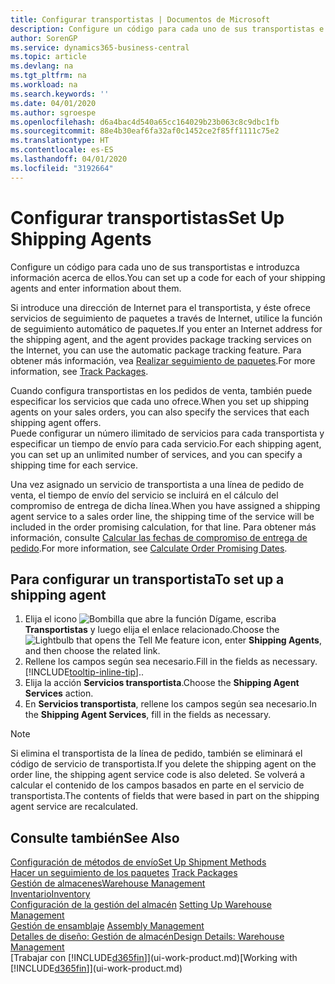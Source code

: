 ```yaml
---
title: Configurar transportistas | Documentos de Microsoft
description: Configure un código para cada uno de sus transportistas e introduzca información acerca de ellos.
author: SorenGP
ms.service: dynamics365-business-central
ms.topic: article
ms.devlang: na
ms.tgt_pltfrm: na
ms.workload: na
ms.search.keywords: ''
ms.date: 04/01/2020
ms.author: sgroespe
ms.openlocfilehash: d6a4bac4d540a65cc164029b23b063c8c9dbc1fb
ms.sourcegitcommit: 88e4b30eaf6fa32af0c1452ce2f85ff1111c75e2
ms.translationtype: HT
ms.contentlocale: es-ES
ms.lasthandoff: 04/01/2020
ms.locfileid: "3192664"
---
```

# <a name="set-up-shipping-agents"></a><span data-ttu-id="7c4fa-103">Configurar transportistas</span><span class="sxs-lookup"><span data-stu-id="7c4fa-103">Set Up Shipping Agents</span></span>
<span data-ttu-id="7c4fa-104">Configure un código para cada uno de sus transportistas e introduzca información acerca de ellos.</span><span class="sxs-lookup"><span data-stu-id="7c4fa-104">You can set up a code for each of your shipping agents and enter information about them.</span></span>  

<span data-ttu-id="7c4fa-105">Si introduce una dirección de Internet para el transportista, y éste ofrece servicios de seguimiento de paquetes a través de Internet, utilice la función de seguimiento automático de paquetes.</span><span class="sxs-lookup"><span data-stu-id="7c4fa-105">If you enter an Internet address for the shipping agent, and the agent provides package tracking services on the Internet, you can use the automatic package tracking feature.</span></span> <span data-ttu-id="7c4fa-106">Para obtener más información, vea [Realizar seguimiento de paquetes](sales-how-track-packages.md).</span><span class="sxs-lookup"><span data-stu-id="7c4fa-106">For more information, see [Track Packages](sales-how-track-packages.md).</span></span>

<span data-ttu-id="7c4fa-107">Cuando configura transportistas en los pedidos de venta, también puede especificar los servicios que cada uno ofrece.</span><span class="sxs-lookup"><span data-stu-id="7c4fa-107">When you set up shipping agents on your sales orders, you can also specify the services that each shipping agent offers.</span></span>  
<span data-ttu-id="7c4fa-108">Puede configurar un número ilimitado de servicios para cada transportista y especificar un tiempo de envío para cada servicio.</span><span class="sxs-lookup"><span data-stu-id="7c4fa-108">For each shipping agent, you can set up an unlimited number of services, and you can specify a shipping time for each service.</span></span>  

<span data-ttu-id="7c4fa-109">Una vez asignado un servicio de transportista a una línea de pedido de venta, el tiempo de envío del servicio se incluirá en el cálculo del compromiso de entrega de dicha línea.</span><span class="sxs-lookup"><span data-stu-id="7c4fa-109">When you have assigned a shipping agent service to a sales order line, the shipping time of the service will be included in the order promising calculation, for that line.</span></span> <span data-ttu-id="7c4fa-110">Para obtener más información, consulte [Calcular las fechas de compromiso de entrega de pedido](sales-how-to-calculate-order-promising-dates.md).</span><span class="sxs-lookup"><span data-stu-id="7c4fa-110">For more information, see [Calculate Order Promising Dates](sales-how-to-calculate-order-promising-dates.md).</span></span>

## <a name="to-set-up-a-shipping-agent"></a><span data-ttu-id="7c4fa-111">Para configurar un transportista</span><span class="sxs-lookup"><span data-stu-id="7c4fa-111">To set up a shipping agent</span></span>  
1.  <span data-ttu-id="7c4fa-112">Elija el icono ![Bombilla que abre la función Dígame](media/ui-search/search_small.png "Dígame qué desea hacer"), escriba **Transportistas** y luego elija el enlace relacionado.</span><span class="sxs-lookup"><span data-stu-id="7c4fa-112">Choose the ![Lightbulb that opens the Tell Me feature](media/ui-search/search_small.png "Tell me what you want to do") icon, enter **Shipping Agents**, and then choose the related link.</span></span>  
2.  <span data-ttu-id="7c4fa-113">Rellene los campos según sea necesario.</span><span class="sxs-lookup"><span data-stu-id="7c4fa-113">Fill in the fields as necessary.</span></span> [!INCLUDE[tooltip-inline-tip](includes/tooltip-inline-tip_md.md)]<span data-ttu-id="7c4fa-114">.</span><span class="sxs-lookup"><span data-stu-id="7c4fa-114">.</span></span>  
3.  <span data-ttu-id="7c4fa-115">Elija la acción **Servicios transportista**.</span><span class="sxs-lookup"><span data-stu-id="7c4fa-115">Choose the **Shipping Agent Services** action.</span></span>
4. <span data-ttu-id="7c4fa-116">En **Servicios transportista**, rellene los campos según sea necesario.</span><span class="sxs-lookup"><span data-stu-id="7c4fa-116">In the **Shipping Agent Services**, fill in the fields as necessary.</span></span>

> [!NOTE]  
>  <span data-ttu-id="7c4fa-117">Si elimina el transportista de la línea de pedido, también se eliminará el código de servicio de transportista.</span><span class="sxs-lookup"><span data-stu-id="7c4fa-117">If you delete the shipping agent on the order line, the shipping agent service code is also deleted.</span></span> <span data-ttu-id="7c4fa-118">Se volverá a calcular el contenido de los campos basados en parte en el servicio de transportista.</span><span class="sxs-lookup"><span data-stu-id="7c4fa-118">The contents of fields that were based in part on the shipping agent service are recalculated.</span></span>  

## <a name="see-also"></a><span data-ttu-id="7c4fa-119">Consulte también</span><span class="sxs-lookup"><span data-stu-id="7c4fa-119">See Also</span></span>
[<span data-ttu-id="7c4fa-120">Configuración de métodos de envío</span><span class="sxs-lookup"><span data-stu-id="7c4fa-120">Set Up Shipment Methods</span></span>](sales-how-set-up-shipment-methods.md)  
<span data-ttu-id="7c4fa-121">[Hacer un seguimiento de los paquetes](sales-how-track-packages.md)  </span><span class="sxs-lookup"><span data-stu-id="7c4fa-121">[Track Packages](sales-how-track-packages.md)  </span></span>  
[<span data-ttu-id="7c4fa-122">Gestión de almacenes</span><span class="sxs-lookup"><span data-stu-id="7c4fa-122">Warehouse Management</span></span>](warehouse-manage-warehouse.md)  
[<span data-ttu-id="7c4fa-123">Inventario</span><span class="sxs-lookup"><span data-stu-id="7c4fa-123">Inventory</span></span>](inventory-manage-inventory.md)  
<span data-ttu-id="7c4fa-124">[Configuración de la gestión del almacén](warehouse-setup-warehouse.md)   </span><span class="sxs-lookup"><span data-stu-id="7c4fa-124">[Setting Up Warehouse Management](warehouse-setup-warehouse.md)   </span></span>  
<span data-ttu-id="7c4fa-125">[Gestión de ensamblaje](assembly-assemble-items.md)  </span><span class="sxs-lookup"><span data-stu-id="7c4fa-125">[Assembly Management](assembly-assemble-items.md)  </span></span>  
[<span data-ttu-id="7c4fa-126">Detalles de diseño: Gestión de almacén</span><span class="sxs-lookup"><span data-stu-id="7c4fa-126">Design Details: Warehouse Management</span></span>](design-details-warehouse-management.md)  
<span data-ttu-id="7c4fa-127">[Trabajar con [!INCLUDE[d365fin](includes/d365fin_md.md)]](ui-work-product.md)</span><span class="sxs-lookup"><span data-stu-id="7c4fa-127">[Working with [!INCLUDE[d365fin](includes/d365fin_md.md)]](ui-work-product.md)</span></span>  
